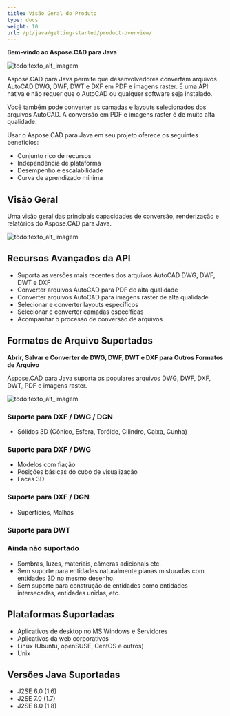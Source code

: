 ```yaml
---
title: Visão Geral do Produto
type: docs
weight: 10
url: /pt/java/getting-started/product-overview/
---
```


**Bem-vindo ao Aspose.CAD para Java**

![todo:texto_alt_imagem](https://i.imgur.com/qHeCKck.png)

Aspose.CAD para Java permite que desenvolvedores convertam arquivos AutoCAD DWG, DWF, DWT e DXF em PDF e imagens raster. É uma API nativa e não requer que o AutoCAD ou qualquer software seja instalado.

Você também pode converter as camadas e layouts selecionados dos arquivos AutoCAD. A conversão em PDF e imagens raster é de muito alta qualidade.

Usar o Aspose.CAD para Java em seu projeto oferece os seguintes benefícios:

- Conjunto rico de recursos
- Independência de plataforma
- Desempenho e escalabilidade
- Curva de aprendizado mínima

## **Visão Geral**
Uma visão geral das principais capacidades de conversão, renderização e relatórios do Aspose.CAD para Java.

![todo:texto_alt_imagem](https://i.imgur.com/vLNnhkj.png)
## **Recursos Avançados da API**
- Suporta as versões mais recentes dos arquivos AutoCAD DWG, DWF, DWT e DXF
- Converter arquivos AutoCAD para PDF de alta qualidade
- Converter arquivos AutoCAD para imagens raster de alta qualidade
- Selecionar e converter layouts específicos
- Selecionar e converter camadas específicas
- Acompanhar o processo de conversão de arquivos
## **Formatos de Arquivo Suportados**
**Abrir, Salvar e Converter de DWG, DWF, DWT e DXF para Outros Formatos de Arquivo**

Aspose.CAD para Java suporta os populares arquivos DWG, DWF, DXF, DWT, PDF e imagens raster.

![todo:texto_alt_imagem](/cad/_assets/java/product-overview_1.png)
### **Suporte para DXF / DWG / DGN**
- Sólidos 3D (Cônico, Esfera, Toróide, Cilindro, Caixa, Cunha)
### **Suporte para DXF / DWG**
- Modelos com fiação
- Posições básicas do cubo de visualização
- Faces 3D
### **Suporte para DXF / DGN**
- Superfícies, Malhas
### **Suporte para DWT**

### **Ainda não suportado**
- Sombras, luzes, materiais, câmeras adicionais etc.
- Sem suporte para entidades naturalmente planas misturadas com entidades 3D no mesmo desenho.
- Sem suporte para construção de entidades como entidades intersecadas, entidades unidas, etc.
## **Plataformas Suportadas**
- Aplicativos de desktop no MS Windows e Servidores
- Aplicativos da web corporativos
- Linux (Ubuntu, openSUSE, CentOS e outros)
- Unix
## **Versões Java Suportadas**
- J2SE 6.0 (1.6)
- J2SE 7.0 (1.7)
- J2SE 8.0 (1.8)

